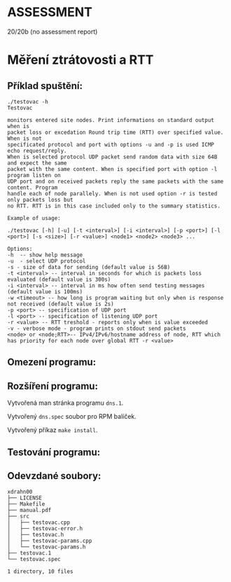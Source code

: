 ASSESSMENT 
==========

20/20b (no assessment report)

Měření ztrátovosti a RTT
============

## Příklad spuštění:

```
./testovac -h
Testovac

monitors entered site nodes. Print informations on standard output when is
packet loss or excedation Round trip time (RTT) over specified value. When is not
specificated protocol and port with options -u and -p is used ICMP echo request/reply.
When is selected protocol UDP packet send random data with size 64B and expect the same
packet with the same content. When is specified port with option -l program listen on
UDP port and on received packets reply the same packets with the same content. Program
handle each of node parallely. When is not used option -r is tested only packets loss but
no RTT. RTT is in this case included only to the summary statistics.

Example of usage:

./testovac [-h] [-u] [-t <interval>] [-i <interval>] [-p <port>] [-l <port>] [-s <size>] [-r <value>] <node1> <node2> <node3> ... 

Options:
-h  -- show help message
-u  - select UDP protocol
-s - size of data for sending (default value is 56B)
-t <interval> -- interval in seconds for which is packets loss evaluated (default value is 300s)
-i <interval> -- interval in ms how often send testing messages (default value is 100ms)
-w <timeout> -- how long is program waiting but only when is response not received (default value is 2s)
-p <port> -- specification of UDP port
-l <port> -- specification of listening UDP port
-r <value> -- RTT treshold - reports only when is value exceeded
-v - verbose mode - program prints on stdout send packets
<node> or <node;RTT>-- IPv4/IPv6/hostname address of node, RTT which has priority for each node over global RTT -r <value>
```

## Omezení programu:

## Rozšíření programu:

Vytvořená man stránka programu `dns.1`.

Vytvořený `dns.spec` soubor pro RPM balíček.

Vytvořený příkaz `make install`.

## Testování programu:

## Odevzdané soubory:

```
xdrahn00
├── LICENSE
├── Makefile
├── manual.pdf
├── src
│   ├── testovac.cpp
│   ├── testovac-error.h
│   ├── testovac.h
│   ├── testovac-params.cpp
│   └── testovac-params.h
├── testovac.1
└── testovac.spec

1 directory, 10 files
```
